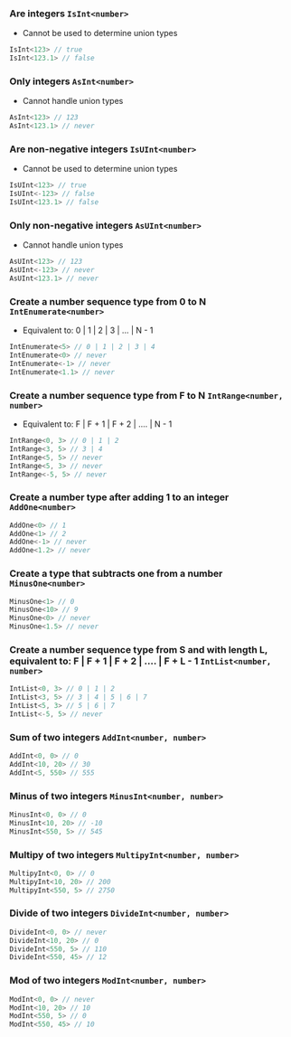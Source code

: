 
### Are integers `IsInt<number>`
 * Cannot be used to determine union types

``` typescript
IsInt<123> // true
IsInt<123.1> // false
```

			
### Only integers `AsInt<number>`
 * Cannot handle union types

``` typescript
AsInt<123> // 123
AsInt<123.1> // never
```

			
### Are non-negative integers `IsUInt<number>`
 * Cannot be used to determine union types

``` typescript
IsUInt<123> // true
IsUInt<-123> // false
IsUInt<123.1> // false
```

			
### Only non-negative integers `AsUInt<number>`
 * Cannot handle union types

``` typescript
AsUInt<123> // 123
AsUInt<-123> // never
AsUInt<123.1> // never
```

			
### Create a number sequence type from 0 to N `IntEnumerate<number>`
 * Equivalent to: 0 | 1 | 2 | 3 | ... | N - 1

``` typescript
IntEnumerate<5> // 0 | 1 | 2 | 3 | 4
IntEnumerate<0> // never
IntEnumerate<-1> // never
IntEnumerate<1.1> // never
```

			
### Create a number sequence type from F to N `IntRange<number, number>`
 * Equivalent to: F | F + 1 | F + 2 | .... | N - 1

``` typescript
IntRange<0, 3> // 0 | 1 | 2
IntRange<3, 5> // 3 | 4
IntRange<5, 5> // never
IntRange<5, 3> // never
IntRange<-5, 5> // never
```

			
### Create a number type after adding 1 to an integer `AddOne<number>`


``` typescript
AddOne<0> // 1
AddOne<1> // 2
AddOne<-1> // never
AddOne<1.2> // never
```

			
### Create a type that subtracts one from a number `MinusOne<number>`


``` typescript
MinusOne<1> // 0
MinusOne<10> // 9
MinusOne<0> // never
MinusOne<1.5> // never
```

			
### Create a number sequence type from S and with length L, equivalent to: F | F + 1 | F + 2 | .... | F + L - 1 `IntList<number, number>`


``` typescript
IntList<0, 3> // 0 | 1 | 2
IntList<3, 5> // 3 | 4 | 5 | 6 | 7
IntList<5, 3> // 5 | 6 | 7
IntList<-5, 5> // never
```

			
### Sum of two integers `AddInt<number, number>`


``` typescript
AddInt<0, 0> // 0
AddInt<10, 20> // 30
AddInt<5, 550> // 555
```

			
### Minus of two integers `MinusInt<number, number>`


``` typescript
MinusInt<0, 0> // 0
MinusInt<10, 20> // -10
MinusInt<550, 5> // 545
```

			
### Multipy of two integers `MultipyInt<number, number>`


``` typescript
MultipyInt<0, 0> // 0
MultipyInt<10, 20> // 200
MultipyInt<550, 5> // 2750
```

			
### Divide of two integers `DivideInt<number, number>`


``` typescript
DivideInt<0, 0> // never
DivideInt<10, 20> // 0
DivideInt<550, 5> // 110
DivideInt<550, 45> // 12
```

			
### Mod of two integers `ModInt<number, number>`


``` typescript
ModInt<0, 0> // never
ModInt<10, 20> // 10
ModInt<550, 5> // 0
ModInt<550, 45> // 10
```

			